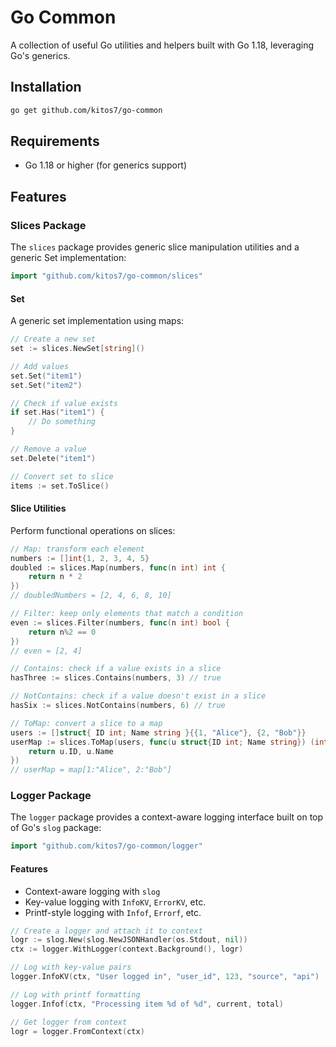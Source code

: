 # Go Common

A collection of useful Go utilities and helpers built with Go 1.18, leveraging Go's generics.

## Installation

```bash
go get github.com/kitos7/go-common
```

## Requirements

- Go 1.18 or higher (for generics support)

## Features

### Slices Package

The `slices` package provides generic slice manipulation utilities and a generic Set implementation:

```go
import "github.com/kitos7/go-common/slices"
```

#### Set

A generic set implementation using maps:

```go
// Create a new set
set := slices.NewSet[string]()

// Add values
set.Set("item1")
set.Set("item2")

// Check if value exists
if set.Has("item1") {
    // Do something
}

// Remove a value
set.Delete("item1")

// Convert set to slice
items := set.ToSlice()
```

#### Slice Utilities

Perform functional operations on slices:

```go
// Map: transform each element
numbers := []int{1, 2, 3, 4, 5}
doubled := slices.Map(numbers, func(n int) int {
    return n * 2
})
// doubledNumbers = [2, 4, 6, 8, 10]

// Filter: keep only elements that match a condition
even := slices.Filter(numbers, func(n int) bool {
    return n%2 == 0
})
// even = [2, 4]

// Contains: check if a value exists in a slice
hasThree := slices.Contains(numbers, 3) // true

// NotContains: check if a value doesn't exist in a slice
hasSix := slices.NotContains(numbers, 6) // true

// ToMap: convert a slice to a map
users := []struct{ ID int; Name string }{{1, "Alice"}, {2, "Bob"}}
userMap := slices.ToMap(users, func(u struct{ID int; Name string}) (int, string) {
    return u.ID, u.Name
})
// userMap = map[1:"Alice", 2:"Bob"]
```

### Logger Package

The `logger` package provides a context-aware logging interface built on top of Go's `slog` package:

```go
import "github.com/kitos7/go-common/logger"
```

#### Features

- Context-aware logging with `slog`
- Key-value logging with `InfoKV`, `ErrorKV`, etc.
- Printf-style logging with `Infof`, `Errorf`, etc.

```go
// Create a logger and attach it to context
logr := slog.New(slog.NewJSONHandler(os.Stdout, nil))
ctx := logger.WithLogger(context.Background(), logr)

// Log with key-value pairs
logger.InfoKV(ctx, "User logged in", "user_id", 123, "source", "api")

// Log with printf formatting
logger.Infof(ctx, "Processing item %d of %d", current, total)

// Get logger from context
logr = logger.FromContext(ctx)
```
